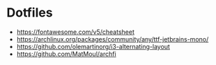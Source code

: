 # Dotfiles
* https://fontawesome.com/v5/cheatsheet
* https://archlinux.org/packages/community/any/ttf-jetbrains-mono/
* https://github.com/olemartinorg/i3-alternating-layout
* https://github.com/MatMoul/archfi
